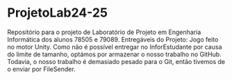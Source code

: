 # ProjetoLab24-25
Repositório para o projeto de Laboratório de Projeto em Engenharia Informática dos alunos 78505 e 79089.
Entregáveis do Projeto: Jogo feito no motor Unity.
Como não é possível entregar no InforEstudante por causa do limite de tamanho, optámos por armazenar o nosso trabalho no GitHub. Todavia, o nosso trabalho é demasiado pesado para o Git, então tivemos de o enviar por FileSender.
